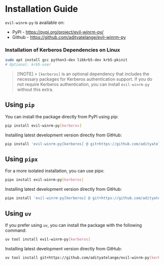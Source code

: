 # Installation Guide

`evil-winrm-py` is available on:

- PyPI - https://pypi.org/project/evil-winrm-py/
- Github - https://github.com/adityatelange/evil-winrm-py

### Installation of Kerberos Dependencies on Linux

```bash
sudo apt install gcc python3-dev libkrb5-dev krb5-pkinit
# Optional: krb5-user
```

> [!NOTE] > `[kerberos]` is an optional dependency that includes the necessary packages for Kerberos authentication support. If you do not require Kerberos authentication, you can install `evil-winrm-py` without this extra.

## Using `pip`

You can install the package directly from PyPI using pip:

```bash
pip install evil-winrm-py[kerberos]
```

Installing latest development version directly from GitHub:

```bash
pip install 'evil-winrm-py[kerberos] @ git+https://github.com/adityatelange/evil-winrm-py'
```

## Using `pipx`

For a more isolated installation, you can use pipx:

```bash
pipx install evil-winrm-py[kerberos]
```

Installing latest development version directly from GitHub:

```bash
pipx install 'evil-winrm-py[kerberos] @ git+https://github.com/adityatelange/evil-winrm-py'
```

## Using `uv`

If you prefer using `uv`, you can install the package with the following command:

```bash
uv tool install evil-winrm-py[kerberos]
```

Installing latest development version directly from GitHub:

```bash
uv tool install git+https://github.com/adityatelange/evil-winrm-py[kerberos]
```
